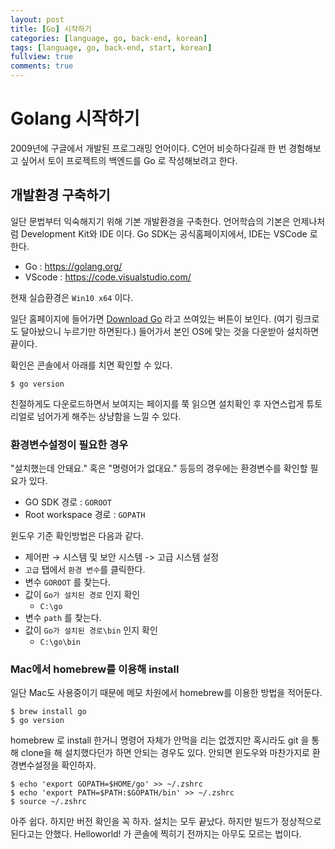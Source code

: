 ```yaml
---
layout: post
title: [Go] 시작하기
categories: [language, go, back-end, korean]
tags: [language, go, back-end, start, korean]
fullview: true
comments: true
---
```


# Golang 시작하기

 2009년에 구글에서 개발된 프로그래밍 언어이다. C언어 비슷하다길래 한 번 경험해보고 싶어서 토이 프로젝트의 백엔드를 Go 로 작성해보려고 한다.  

## 개발환경 구축하기

 일단 문법부터 익숙해지기 위해 기본 개발환경을 구축한다. 언어학습의 기본은 언제나처럼 Development Kit와 IDE 이다. Go SDK는 공식홈페이지에서, IDE는 VSCode 로 한다.

 - Go       : https://golang.org/
 - VScode   : https://code.visualstudio.com/

 현재 실습환경은 `Win10 x64` 이다.

 일단 홈페이지에 들어가면 [Download Go](https://golang.org/dl/) 라고 쓰여있는 버튼이 보인다. (여기 링크로도 달아놨으니 누르기만 하면된다.)
 들어가서 본인 OS에 맞는 것을 다운받아 설치하면 끝이다.

 확인은 콘솔에서 아래를 치면 확인할 수 있다. 
 ```shell 
 $ go version
 ```
 친절하게도 다운로드하면서 보여지는 페이지를 쭉 읽으면 설치확인 후 자연스럽게 튜토리얼로 넘어가게 해주는 상냥함을 느낄 수 있다.

### 환경변수설정이 필요한 경우

 "설치했는데 안돼요." 혹은 "명령어가 없대요." 등등의 경우에는 환경변수를 확인할 필요가 있다.

 - GO SDK 경로          : `GOROOT`
 - Root workspace 경로  : `GOPATH`

윈도우 기준 확인방법은 다음과 같다.

 - 제어판 → 시스템 및 보안  시스템 -> 고급 시스템 설정
 - `고급` 탭에서 `환경 변수`를 클릭한다.
 - 변수 `GOROOT` 를 찾는다.
 - 값이 `Go가 설치된 경로` 인지 확인
    - `C:\go`
 - 변수 `path` 를 찾는다.
 - 값이 `Go가 설치된 경로\bin` 인지 확인
    - `C:\go\bin`

### Mac에서 homebrew를 이용해 install

일단 Mac도 사용중이기 때문에 메모 차원에서 homebrew를 이용한 방법을 적어둔다.

 ```shell 
 $ brew install go
 $ go version
 ```

homebrew 로 install 한거니 명령어 자체가 안먹을 리는 없겠지만 혹시라도 git 을 통해 clone을 해 설치했다던가 하면 안되는 경우도 있다. 안되면 윈도우와 마찬가지로 환경변수설정을 확인하자.

 ```shell 
$ echo 'export GOPATH=$HOME/go' >> ~/.zshrc
$ echo 'export PATH=$PATH:$GOPATH/bin' >> ~/.zshrc
$ source ~/.zshrc
 ```

아주 쉽다. 하지만 버전 확인을 꼭 하자. 설치는 모두 끝났다. 하지만 빌드가 정상적으로 된다고는 안했다. Helloworld! 가 콘솔에 찍히기 전까지는 아무도 모르는 법이다. 
